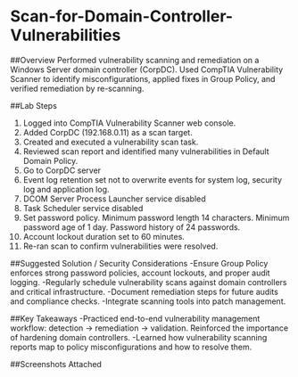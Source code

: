 # Scan-for-Domain-Controller-Vulnerabilities

##Overview
Performed vulnerability scanning and remediation on a Windows Server domain controller (CorpDC). Used CompTIA Vulnerability Scanner to identify misconfigurations, applied fixes in Group Policy, and verified remediation by re-scanning.

##Lab Steps
1. Logged into CompTIA Vulnerability Scanner web console.
2. Added CorpDC (192.168.0.11) as a scan target.
3. Created and executed a vulnerability scan task.
4. Reviewed scan report and identified many vulnerabilities in Default Domain Policy.
5. Go to CorpDC server
6. Event log retention set not to overwrite events for system log, security log and application log.
7. DCOM Server Process Launcher service disabled
8. Task Scheduler service disabled
9. Set password policy. Minimum password length 14 characters. Minimum password age of 1 day. Password history of 24 passwords.
10. Account lockout duration set to 60 minutes.
11. Re-ran scan to confirm vulnerabilities were resolved.

##Suggested Solution / Security Considerations
-Ensure Group Policy enforces strong password policies, account lockouts, and proper audit logging.
-Regularly schedule vulnerability scans against domain controllers and critical infrastructure.
-Document remediation steps for future audits and compliance checks.
-Integrate scanning tools into patch management.

##Key Takeaways
-Practiced end-to-end vulnerability management workflow: detection → remediation → validation.
Reinforced the importance of hardening domain controllers.
-Learned how vulnerability scanning reports map to policy misconfigurations and how to resolve them.

##Screenshots
Attached
